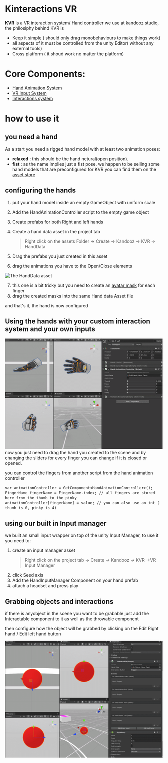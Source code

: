 # Kinteractions VR
**KVR** is a VR interaction system/ Hand controller we use at kandooz studio, the philosiphy behind KVR is
- Keep it simple ( should only drag monobehaviours to make things work)
- all aspects of it must be controlled from the unity Editor( without any external tools)
- Cross platform ( it shoud work no matter the platform) 

# Core Components:
- [Hand Animation System](Readme/HandAnimationController.md)
- [VR Input System](Readme/VRInput.md)
- [Interactions system](Readme/Interactable.md)

# how to use it

## you need a hand
As a start you need a rigged hand model with at least two animation poses:
- **relaxed** : this should be the hand netural(open position).
- **fist** : as the name implies just a fist pose.
we happen to be selling some hand models that are preconfigured for KVR you can find them on the [asset store](https://assetstore.unity.com/publishers/36568)

## configuring the hands

1. put your hand model inside an empty GameObject with uniform scale
2. Add the HandAnimationController script to the empty game object
3. Create prefabs for both Right and left hands
4. Create a hand data asset in the project tab
	
    > Right click on the assets Folder -> Create -> Kandooz -> KVR -> HandData
5. Drag the prefabs you just created in this asset
6. drag the animations you have to the Open/Close elements

![The HandData asset](/Readme/HandData.png)

7. this one is a bit tricky but you need to create an [avatar mask](https://docs.unity3d.com/2017.4/Documentation/Manual/class-AvatarMask.html) for each finger 
8. drag the created masks into the same Hand data Asset file


and that's it, the hand is now configured

## Using the hands with your custom interaction system and your own inputs

![Hand Animation Controller](/Readme/HandsInAction.gif)
now you just need to drag the hand you created to the scene and by changing the sliders for every finger you can change if it is closed or opened.

you can control the fingers from another script from the hand animation controller

	var animationController = GetComponent<HandAnimationController>();
	FingerName fingerName = FingerName.index; // all fingers are stored here from the thumb to the pinky
	animationController[fingerName] = value; // you can also use an int ( thumb is 0, pinky is 4)


## using our built in Input manager
we built an small input wrapper on top of the unity Input Manager, to use it you need to:

1. create an input manager asset 
	>Right click on the project tab -> Create -> Kandooz -> KVR ->VR Input Manager
2. click Seed axis
3. Add the HandInputManager Component on your hand prefab
4. attach a headset and press play



## Grabbing objects and interactions

if there is anyobject in the scene you want to be grabable just add the Interactable component to it as well as the throwable component

then configure how the object will be grabbed by clicking on the Edit Right hand / Edit left hand button


![Interactable](/Readme/Interactions.gif)
